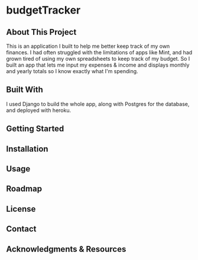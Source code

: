 
# budgetTracker
## About This Project
This is an application I built to help me better keep track of my own finances. I had often struggled with the limitations of apps like Mint, and had grown tired of using my own spreadsheets to keep track of my budget. So I built an app that lets me input my expenses & income and displays monthly and yearly totals so I know exactly what I'm spending.

## Built With
I used Django to build the whole app, along with Postgres for the database, and deployed with heroku.

## Getting Started

## Installation

## Usage

## Roadmap

## License

## Contact

## Acknowledgments & Resources
